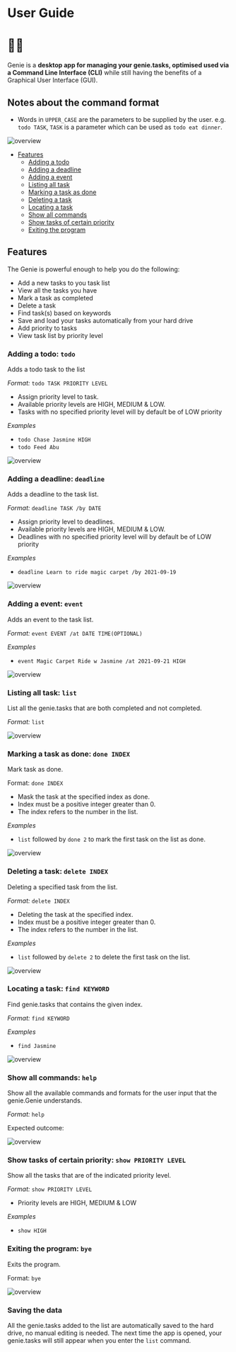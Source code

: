 # User Guide
# 🧞‍♂️

Genie is a **desktop app for managing your genie.tasks, optimised used via a Command Line Interface (CLI)** while
still having the benefits of a Graphical User Interface (GUI).

## Notes about the command format

* Words in ```UPPER_CASE``` are the parameters to be supplied by the user.
  e.g. ```todo TASK```, ```TASK``` is a parameter which can be used as ```todo eat dinner```.


![overview](images/main.png)

* [Features](#features)
  * [Adding a todo](#adding-a-todo-todo)
  * [Adding a deadline](#adding-a-deadline-deadline)
  * [Adding a event](#adding-a-event-event)
  * [Listing all task](#listing-all-task-list)
  * [Marking a task as done](#marking-a-task-as-done-done-index)
  * [Deleting a task](#deleting-a-task-delete-index)
  * [Locating a task](#locating-a-task-find-keyword)
  * [Show all commands](#show-all-commands-help)
  * [Show tasks of certain priority](#show-tasks-of-certain-priority-show-priority-level)
  * [Exiting the program](#exiting-the-program-bye)



## Features

The Genie is powerful enough to help you do the following:

* Add a new tasks to you task list
* View all the tasks you have
* Mark a task as completed
* Delete a task
* Find task(s) based on keywords
* Save and load your tasks automatically from your hard drive
* Add priority to tasks
* View task list by priority level

[comment]: <> (## Usage )

### Adding a todo: ```todo```
Adds a todo task to the list

*Format:* ```todo TASK PRIORITY LEVEL```

* Assign priority level to task.
* Available priority levels are HIGH, MEDIUM & LOW.
* Tasks with no specified priority level will by default be of LOW priority

*Examples*

* ```todo Chase Jasmine HIGH```
* ```todo Feed Abu```

![overview](images/todo.png)

### Adding a deadline: ```deadline```

Adds a deadline to the task list.

*Format:* ```deadline TASK /by DATE```

* Assign priority level to deadlines.
* Available priority levels are HIGH, MEDIUM & LOW.
* Deadlines with no specified priority level will by default be of LOW priority


*Examples*

* ```deadline Learn to ride magic carpet /by 2021-09-19```

![overview](images/deadline.png)

### Adding a event: ```event```

Adds an event to the task list.

*Format:* ```event EVENT /at DATE TIME(OPTIONAL)```

*Examples*

* ```event Magic Carpet Ride w Jasmine /at 2021-09-21 HIGH```

![overview](images/event.png)

### Listing all task: ```list```

List all the genie.tasks that are both completed and not completed.

*Format:* ```list```

![overview](images/list.png)

### Marking a task as done: ```done INDEX```

Mark task as done.

Format: ```done INDEX```

* Mask the task at the specified index as done.
* Index must be a positive integer greater than 0.
* The index refers to the number in the list.

*Examples*

* ```list``` followed by ```done 2``` to mark the first task on the list as done.

![overview](images/list.png)

### Deleting a task: ```delete INDEX```

Deleting a specified task from the list.

*Format:* ```delete INDEX```

* Deleting the task at the specified index.
* Index must be a positive integer greater than 0.
* The index refers to the number in the list.

*Examples*

* ```list``` followed by ```delete 2``` to delete the first task on the list.

![overview](images/delete.png)

### Locating a task: ```find KEYWORD```

Find genie.tasks that contains the given index.

*Format:* ```find KEYWORD```

*Examples*

* ```find Jasmine```

![overview](images/find.png)

### Show all commands: ```help```

Show all the available commands and formats for the user input that the genie.Genie understands.

*Format:* ```help```

Expected outcome:

![overview](images/help.png)

### Show tasks of certain priority: ```show PRIORITY LEVEL```

Show all the tasks that are of the indicated priority level.

*Format:* ```show PRIORITY LEVEL```
* Priority levels are HIGH, MEDIUM & LOW

*Examples*

* ```show HIGH```


### Exiting the program: ```bye```

Exits the program.

Format: ```bye```

![overview](images/bye.png)


### Saving the data

All the genie.tasks added to the list are automatically saved to the hard drive,
no manual editing is needed. The next time the app is opened, your genie.tasks
will still appear when you enter the ```list``` command.
